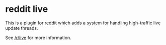 # reddit live

This is a plugin for [reddit](https://github.com/reddit/reddit) which adds
a system for handling high-traffic live update threads.

See [/r/live](http://www.reddit.com/r/live) for more information.
